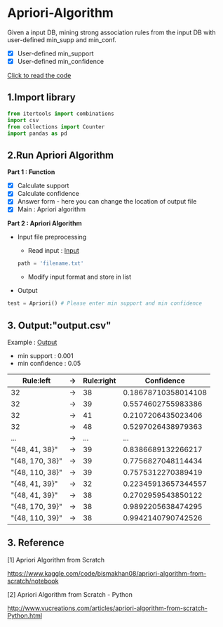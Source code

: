# Apriori-Algorithm

Given a input DB, mining strong association rules from the input DB with user-defined min_supp and min_conf.

- [x] User-defined min_support
- [x] User-defined min_confidence

[Click to read the code](https://github.com/podo47/AprioriAlgorithm/blob/main/Apriori_Algorithm.ipynb)

## 1.Import library
``` python
from itertools import combinations
import csv
from collections import Counter
import pandas as pd
```

## 2.Run Apriori Algorithm

**Part 1 : Function**
- [x] Calculate support
- [x] Calculate confidence
- [x] Answer form - here you can change the location of output file
- [x] Main : Apriori algorithm

**Part 2 : Apriori Algorithm**
* Input file preprocessing
  * Read input : [Input](https://github.com/podo47/Apriori-Algorithm/blob/main/input.txt)
  
  
  ``` python
  path = 'filename.txt'
  ```

  * Modify input format and store in list
  
* Output 
``` python
test = Apriori() # Please enter min support and min confidence 
```
## 3. Output:"output.csv"

Example : [Output](https://github.com/podo47/Apriori-Algorithm/blob/main/output.csv)
* min support : 0.001
* min confidence : 0.05

| Rule:left       | → | Rule:right | Confidence           |
|-----------------|---|------------|----------------------|
| 32              | → | 38         | 0.18678710358014108  |
| 32              | → | 39         | 0.5574602755983386   |
| 32              | → | 41         | 0.2107206435023406   |
| 32              | → | 48         | 0.5297026438979363   |
| ...             | → | ...        | ... |
| "{48, 41, 38}"  | → | 39         | 0.8386689132266217   |
| "{48, 170, 38}" | → | 39         | 0.7756827048114434   |
| "{48, 110, 38}" | → | 39         | 0.7575312270389419   |
| "{48, 41, 39}"  | → | 32         | 0.22345913657344557  |
| "{48, 41, 39}"  | → | 38         | 0.2702959543850122   |
| "{48, 170, 39}" | → | 38         | 0.9892205638474295   |
| "{48, 110, 39}" | → | 38         | 0.9942140790742526   |


## 3. Reference
[1] Apriori Algorithm from Scratch

https://www.kaggle.com/code/bismakhan08/apriori-algorithm-from-scratch/notebook

[2] Apriori Algorithm from Scratch - Python

http://www.vucreations.com/articles/apriori-algorithm-from-scratch-Python.html


